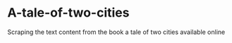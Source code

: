 # A-tale-of-two-cities
Scraping the text content from the book a tale of two cities available online
